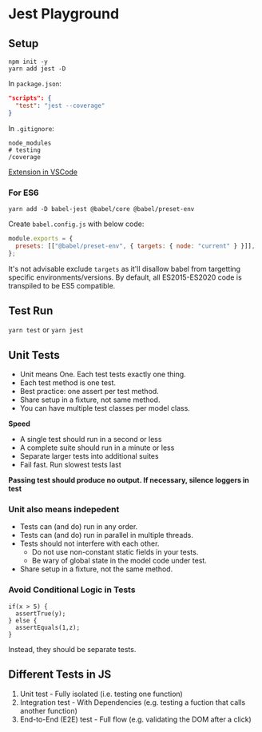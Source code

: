 # Jest Playground

## Setup

```
npm init -y
yarn add jest -D
```

In `package.json`:

```json
"scripts": {
  "test": "jest --coverage"
}
```

In `.gitignore`:

```
node_modules
# testing
/coverage
```

[Extension in VSCode](https://github.com/jest-community/vscode-jest)

### For ES6

```
yarn add -D babel-jest @babel/core @babel/preset-env
```

Create `babel.config.js` with below code:

```js
module.exports = {
  presets: [["@babel/preset-env", { targets: { node: "current" } }]],
};
```

It's not advisable exclude `targets` as it'll disallow babel from targetting specific environments/versions.
By default, all ES2015-ES2020 code is transpiled to be ES5 compatible.

## Test Run

`yarn test` or `yarn jest`

## Unit Tests

- Unit means One. Each test tests exactly one thing.
- Each test method is one test.
- Best practice: one assert per test method.
- Share setup in a fixture, not same method.
- You can have multiple test classes per model class.

**Speed**

- A single test should run in a second or less
- A complete suite should run in a minute or less
- Separate larger tests into additional suites
- Fail fast. Run slowest tests last

**Passing test should produce no output. If necessary, silence loggers in test**

### Unit also means indepedent

- Tests can (and do) run in any order.
- Tests can (and do) run in parallel in multiple threads.
- Tests should not interfere with each other.
  - Do not use non-constant static fields in your tests.
  - Be wary of global state in the model code under test.
- Share setup in a fixture, not the same method.

### Avoid Conditional Logic in Tests

```
if(x > 5) {
  assertTrue(y);
} else {
  assertEquals(1,z);
}
```

Instead, they should be separate tests.

## Different Tests in JS

1. Unit test - Fully isolated (i.e. testing one function)
2. Integration test - With Dependencies (e.g. testing a fuction that calls another function)
3. End-to-End (E2E) test - Full flow (e.g. validating the DOM after a click)

